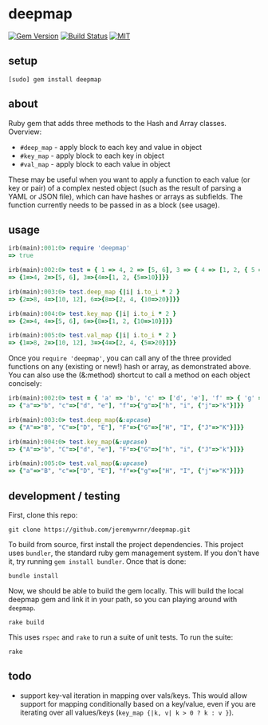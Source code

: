 deepmap
=======


[![Gem Version](https://badge.fury.io/rb/deepmap.svg)](https://badge.fury.io/rb/deepmap)
[![Build Status](https://travis-ci.org/jeremywrnr/deepmap.svg?branch=master)](https://travis-ci.org/jeremywrnr/deepmap)
[![MIT](https://img.shields.io/npm/l/alt.svg?style=flat)](http://jeremywrnr.com/mit-license)


## setup

    [sudo] gem install deepmap

## about

Ruby gem that adds three methods to the Hash and Array classes. Overview:

- `#deep_map` - apply block to each key and value in object
- `#key_map` - apply block to each key in object
- `#val_map` - apply block to each value in object

These may be useful when you want to apply a function to each value (or key or
pair) of a complex nested object (such as the result of parsing a YAML or JSON
file), which can have hashes or arrays as subfields. The function currently
needs to be passed in as a block (see usage).


## usage

```ruby
irb(main):001:0> require 'deepmap'
=> true

irb(main):002:0> test = { 1 => 4, 2 => [5, 6], 3 => { 4 => [1, 2, { 5 => 10 }] } }
=> {1=>4, 2=>[5, 6], 3=>{4=>[1, 2, {5=>10}]}}

irb(main):003:0> test.deep_map {|i| i.to_i * 2 }
=> {2=>8, 4=>[10, 12], 6=>{8=>[2, 4, {10=>20}]}}

irb(main):004:0> test.key_map {|i| i.to_i * 2 }
=> {2=>4, 4=>[5, 6], 6=>{8=>[1, 2, {10=>10}]}}

irb(main):005:0> test.val_map {|i| i.to_i * 2 }
=> {1=>8, 2=>[10, 12], 3=>{4=>[2, 4, {5=>20}]}}
```

Once you `require 'deepmap'`, you can call any of the three provided functions
on any (existing or new!) hash or array, as demonstrated above. You can also
use the (&:method) shortcut to call a method on each object concisely:

```ruby
irb(main):002:0> test = { 'a' => 'b', 'c' => ['d', 'e'], 'f' => { 'g' => ['h', 'i', { 'j' => 'k' }] } }
=> {"a"=>"b", "c"=>["d", "e"], "f"=>{"g"=>["h", "i", {"j"=>"k"}]}}

irb(main):003:0> test.deep_map(&:upcase)
=> {"A"=>"B", "C"=>["D", "E"], "F"=>{"G"=>["H", "I", {"J"=>"K"}]}}

irb(main):004:0> test.key_map(&:upcase)
=> {"A"=>"b", "C"=>["d", "e"], "F"=>{"G"=>["h", "i", {"J"=>"k"}]}}

irb(main):005:0> test.val_map(&:upcase)
=> {"a"=>"B", "c"=>["D", "E"], "f"=>{"g"=>["H", "I", {"j"=>"K"}]}}
```


## development / testing

First, clone this repo:

    git clone https://github.com/jeremywrnr/deepmap.git

To build from source, first install the project dependencies. This project
uses `bundler`, the standard ruby gem management system. If you don't have it,
try running `gem install bundler`. Once that is done:

    bundle install

Now, we should be able to build the gem locally. This will build the local
deepmap gem and link it in your path, so you can playing around with `deepmap`.

    rake build

This uses `rspec` and `rake` to run a suite of unit tests. To run the suite:

    rake


## todo

- support key-val iteration in mapping over vals/keys. This would allow support
  for mapping conditionally based on a key/value, even if you are iterating
  over all values/keys (`key_map {|k, v| k > 0 ? k : v }`).


